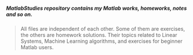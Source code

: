 ##### MatlabStudies repository contains my Matlab works, homeworks, notes and so on.
>All files are independent of each other. Some of them are exercises, the others are homework solutions.  Their topics related to Linear Systems, Machine Learning algorithms, and exercises for beginner Matlab users.

